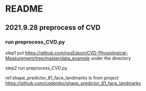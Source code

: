 # README
## 2021.9.28 preprocess of CVD
### run preprocess_CVD.py
step1 put https://github.com/nxsEdson/CVD-Physiological-Measurement/tree/master/data_example under the directory

step2 run preprocess_CVD.py


ref:shape_predictor_81_face_landmarks is from project https://github.com/codeniko/shape_predictor_81_face_landmarks

